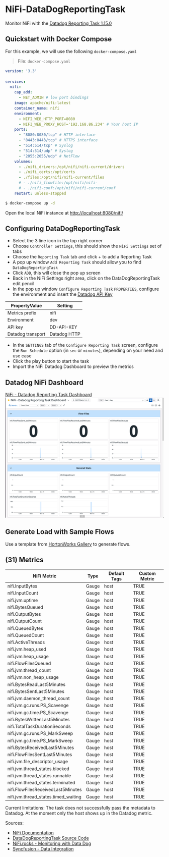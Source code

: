 # NiFi-DataDogReportingTask
Monitor NiFi with the [Datadog Reporting Task 1.15.0](https://nifi.apache.org/docs/nifi-docs/components/org.apache.nifi/nifi-datadog-nar/1.15.0/org.apache.nifi.reporting.datadog.DataDogReportingTask/index.html)

## Quickstart with Docker Compose

For this example, we will use the following `docker-compose.yaml`

> File: `docker-compose.yaml`

```yaml
version: '3.3'

services:
  nifi:
    cap_add:
      - NET_ADMIN # low port bindings
    image: apache/nifi:latest
    container_name: nifi
    environment:
      - NIFI_WEB_HTTP_PORT=8080
      - NIFI_WEB_PROXY_HOST='192.168.86.234' # Your host IP
    ports:
      - "8080:8080/tcp" # HTTP interface
      - "8443:8443/tcp" # HTTPS interface
      - "514:514/tcp" # Syslog
      - "514:514/udp" # Syslog
      - "2055:2055/udp" # NetFlow
    volumes:
      - ./nifi_drivers:/opt/nifi/nifi-current/drivers
      - ./nifi_certs:/opt/certs
      - ./files:/opt/nifi/nifi-current/files
      # - ./nifi_flowfile:/opt/nifi/nifi-
      # - ./nifi-conf:/opt/nifi/nifi-current/conf
    restart: unless-stopped
```

```bash
$ docker-compose up -d
```

Open the local NiFi instance at [http://localhost:8080/nifi/](http://localhost:8080/nifi/)

## Configuring DataDogReportingTask

* Select the 3 line icon in the top right corner
* Choose `Controller Settings`, this should show the `NiFi Settings` set of tabs
* Choose the `Reporting Task` tab and click + to add a Reporting Task
* A pop up window `Add Reporting Task` should allow you to find `DataDogReportingTask` 
* Click `ADD`, this will close the pop up screen
* Back in the NiFi Settings right area, click on the DataDogReportingTask edit pencil
* In the pop up window `Configure Reporting Task` `PROPERTIES`, configure the environment and insert the [Datadog API Key](https://docs.datadoghq.com/account_management/api-app-keys/#api-keys)

| PropertyValue                        |    Setting   |
|--------------------------------------|--------------|
| Metrics prefix                       | nifi         |
| Environment                          | dev          |
| API key                              | DD-API-KEY   |
| Datadog transport                    | Datadog HTTP |

* In the `SETTINGS` tab of the `Configure Reporting Task` screen, configure the `Run Schedule` option (in `sec` or `minutes`), depending on your need and use case
* Click the play button to start the task
* Import the NiFi Datadog Dashboard to preview the metrics

## Datadog NiFi Dashboard

[NiFi - Datadog Reporting Task Dashboard](NiFi-DatadogReportingTaskDashboard.json)
![NiFi Dashboard](nifi-dashboard.png)

## Generate Load with Sample Flows

Use a template from [HortonWorks Gallery](https://github.com/hortonworks-gallery/nifi-templates) to generate flows.

## (31) Metrics 

| NiFi Metric                          | Type  | Default Tags | Custom Metric |
|--------------------------------------|-------|--------------|---------------|
| nifi.InputBytes                      | Gauge | host         | TRUE          |
| nifi.InputCount                      | Gauge | host         | TRUE          |
| nifi.jvm.uptime                      | Gauge | host         | TRUE          |
| nifi.BytesQueued                     | Gauge | host         | TRUE          |
| nifi.OutputBytes                     | Gauge | host         | TRUE          |
| nifi.OutputCount                     | Gauge | host         | TRUE          |
| nifi.QueuedBytes                     | Gauge | host         | TRUE          |
| nifi.QueuedCount                     | Gauge | host         | TRUE          |
| nifi.ActiveThreads                   | Gauge | host         | TRUE          |
| nifi.jvm.heap_used                   | Gauge | host         | TRUE          |
| nifi.jvm.heap_usage                  | Gauge | host         | TRUE          |
| nifi.FlowFilesQueued                 | Gauge | host         | TRUE          |
| nifi.jvm.thread_count                | Gauge | host         | TRUE          |
| nifi.jvm.non_heap_usage              | Gauge | host         | TRUE          |
| nifi.BytesReadLast5Minutes           | Gauge | host         | TRUE          |
| nifi.BytesSentLast5Minutes           | Gauge | host         | TRUE          |
| nifi.jvm.daemon_thread_count         | Gauge | host         | TRUE          |
| nifi.jvm.gc.runs.PS_Scavenge         | Gauge | host         | TRUE          |
| nifi.jvm.gc.time.PS_Scavenge         | Gauge | host         | TRUE          |
| nifi.BytesWrittenLast5Minutes        | Gauge | host         | TRUE          |
| nifi.TotalTaskDurationSeconds        | Gauge | host         | TRUE          |
| nifi.jvm.gc.runs.PS_MarkSweep        | Gauge | host         | TRUE          |
| nifi.jvm.gc.time.PS_MarkSweep        | Gauge | host         | TRUE          |
| nifi.BytesReceivedLast5Minutes       | Gauge | host         | TRUE          |
| nifi.FlowFilesSentLast5Minutes       | Gauge | host         | TRUE          |
| nifi.jvm.file_descriptor_usage       | Gauge | host         | TRUE          |
| nifi.jvm.thread_states.blocked       | Gauge | host         | TRUE          |
| nifi.jvm.thread_states.runnable      | Gauge | host         | TRUE          |
| nifi.jvm.thread_states.terminated    | Gauge | host         | TRUE          |
| nifi.FlowFilesReceivedLast5Minutes   | Gauge | host         | TRUE          |
| nifi.jvm.thread_states.timed_waiting | Gauge | host         | TRUE          |

Current limitations: The task does not successfully pass the metadata to Datadog. At the moment only the host shows up in the Datadog metric.


Sources:
* [NiFi Documentation](https://nifi.apache.org/docs/nifi-docs/)
* [DataDogReportingTask Source Code](https://github.com/apache/nifi/blob/66e2741871e4de25631ffe32b961a622ca5e3ceb/nifi-nar-bundles/nifi-datadog-bundle/nifi-datadog-reporting-task/src/main/java/org/apache/nifi/reporting/datadog/DataDogReportingTask.java)
* [NiFi.rocks - Monitoring with Data Dog](https://www.nifi.rocks/monitoring-with-data-dog/)
* [Syncfusion - Data Integration](https://help.syncfusion.com/data-integration/reportingtasks/datadogreportingtask)
